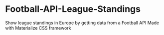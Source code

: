 # Football-API-League-Standings

Show league standings in Europe by getting data from a Football API
Made with Materialize CSS framework
